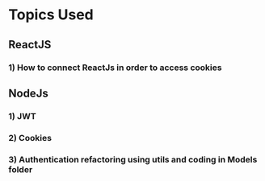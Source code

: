 # Topics Used

## ReactJS
### 1) How to connect ReactJs in order to access cookies

## NodeJs
### 1) JWT
### 2) Cookies
### 3) Authentication refactoring using utils and coding in Models folder
